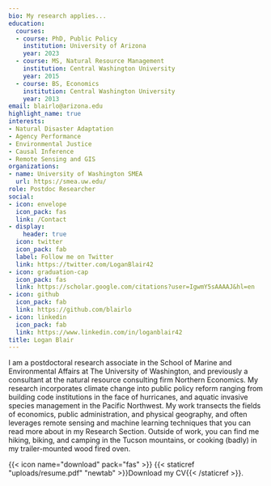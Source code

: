 ```yaml
---
bio: My research applies...
education:
  courses:
  - course: PhD, Public Policy
    institution: University of Arizona
    year: 2023
  - course: MS, Natural Resource Management
    institution: Central Washington University
    year: 2015
  - course: BS, Economics
    institution: Central Washington University
    year: 2013
email: blairlo@arizona.edu
highlight_name: true
interests:
- Natural Disaster Adaptation
- Agency Performance
- Environmental Justice
- Causal Inference
- Remote Sensing and GIS
organizations:
- name: University of Washington SMEA
  url: https://smea.uw.edu/
role: Postdoc Researcher
social:
- icon: envelope
  icon_pack: fas
  link: /Contact
- display:
    header: true
  icon: twitter
  icon_pack: fab
  label: Follow me on Twitter
  link: https://twitter.com/LoganBlair42
- icon: graduation-cap
  icon_pack: fas
  link: https://scholar.google.com/citations?user=IgwmY5sAAAAJ&hl=en
- icon: github
  icon_pack: fab
  link: https://github.com/blairlo
- icon: linkedin
  icon_pack: fab
  link: https://www.linkedin.com/in/loganblair42
title: Logan Blair
---
```


I am a postdoctoral research associate in the School of Marine and Environmental Affairs at The University of Washington, and previously a consultant at the natural resource consulting firm Northern Economics. My research incorporates climate change into public policy reform ranging from building code institutions in the face of hurricanes, and aquatic invasive species management in the Pacific Northwest. My work transects the fields of economics, public administration, and physical geography, and often leverages remote sensing and machine learning techniques that you can read more about in my Research Section. Outside of work, you can find me hiking, biking, and camping in the Tucson mountains, or cooking (badly) in my trailer-mounted wood fired oven.

{{< icon name="download" pack="fas" >}} {{< staticref "uploads/resume.pdf" "newtab" >}}Download my CV{{< /staticref >}}.
